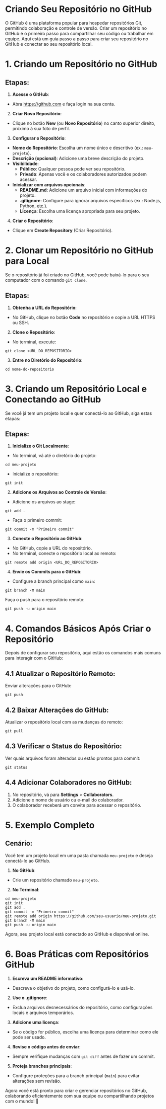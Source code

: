 # Criando Seu Repositório no GitHub
O GitHub é uma plataforma popular para hospedar repositórios Git, permitindo colaboração e controle de versão. Criar um repositório no GitHub é o primeiro passo para compartilhar seu código ou trabalhar em equipe. Aqui está um guia passo a passo para criar seu repositório no GitHub e conectar ao seu repositório local.

# 1. Criando um Repositório no GitHub
## Etapas:
1. **Acesse o GitHub**:
- Abra https://github.com e faça login na sua conta.

2. **Criar Novo Repositório**:
- Clique no botão **New** (ou **Novo Repositório**) no canto superior direito, próximo à sua foto de perfil.

3. **Configurar o Repositório**:
- **Nome do Repositório**: Escolha um nome único e descritivo (ex.: `meu-projeto`).
- **Descrição (opcional)**: Adicione uma breve descrição do projeto.
- **Visibilidade**:
  - **Público**: Qualquer pessoa pode ver seu repositório.
  - **Privado**: Apenas você e os colaboradores autorizados podem acessar.
- **Inicializar com arquivos opcionais**:
  - **README.md**: Adicione um arquivo inicial com informações do projeto.
  - **.gitignore**: Configure para ignorar arquivos específicos (ex.: Node.js, Python, etc.).
  - **Licença**: Escolha uma licença apropriada para seu projeto.

4. **Criar o Repositório**:
- Clique em **Create Repository** (Criar Repositório).

# 2. Clonar um Repositório no GitHub para Local
Se o repositório já foi criado no GitHub, você pode baixá-lo para o seu computador com o comando `git clone`.

## Etapas:
1. **Obtenha a URL do Repositório**:
- No GitHub, clique no botão **Code** no repositório e copie a URL HTTPS ou SSH.

2. **Clone o Repositório**:
- No terminal, execute:
```
git clone <URL_DO_REPOSITORIO>
```
3. **Entre no Diretório do Repositório**:
```
cd nome-do-repositorio
```
# 3. Criando um Repositório Local e Conectando ao GitHub
Se você já tem um projeto local e quer conectá-lo ao GitHub, siga estas etapas:

## Etapas:
1. **Inicialize o Git Localmente**:
- No terminal, vá até o diretório do projeto:
```
cd meu-projeto
```
- Inicialize o repositório:
```
git init
```
2. **Adicione os Arquivos ao Controle de Versão**:
- Adicione os arquivos ao stage:
```
git add .
```
- Faça o primeiro commit:
```
git commit -m "Primeiro commit"
```
3. **Conecte o Repositório ao GitHub**:
- No GitHub, copie a URL do repositório.
- No terminal, conecte o repositório local ao remoto:
```
git remote add origin <URL_DO_REPOSITORIO>
```
4. **Envie os Commits para o GitHub**:
- Configure a branch principal como `main`:
```
git branch -M main
```
Faça o push para o repositório remoto:
```
git push -u origin main
```
# 4. Comandos Básicos Após Criar o Repositório
Depois de configurar seu repositório, aqui estão os comandos mais comuns para interagir com o GitHub:

## 4.1 Atualizar o Repositório Remoto:
Enviar alterações para o GitHub:
```
git push
```
## 4.2 Baixar Alterações do GitHub:
Atualizar o repositório local com as mudanças do remoto:
```
git pull
```
## 4.3 Verificar o Status do Repositório:
Ver quais arquivos foram alterados ou estão prontos para commit:
```
git status
```
## 4.4 Adicionar Colaboradores no GitHub:
1. No repositório, vá para **Settings** > **Collaborators**.
2. Adicione o nome de usuário ou e-mail do colaborador.
3. O colaborador receberá um convite para acessar o repositório.

# 5. Exemplo Completo
## Cenário:
Você tem um projeto local em uma pasta chamada `meu-projeto` e deseja conectá-lo ao GitHub.

1. **No GitHub**:
- Crie um repositório chamado `meu-projeto`.

2. **No Terminal**:
```
cd meu-projeto
git init
git add .
git commit -m "Primeiro commit"
git remote add origin https://github.com/seu-usuario/meu-projeto.git
git branch -M main
git push -u origin main
```
Agora, seu projeto local está conectado ao GitHub e disponível online.

# 6. Boas Práticas com Repositórios GitHub
1. **Escreva um README informativo**:
- Descreva o objetivo do projeto, como configurá-lo e usá-lo.

2. **Use o .gitignore**:
- Exclua arquivos desnecessários do repositório, como configurações locais e arquivos temporários.

3. **Adicione uma licença**:
- Se o código for público, escolha uma licença para determinar como ele pode ser usado.

4. **Revise o código antes de enviar**:
- Sempre verifique mudanças com `git diff` antes de fazer um commit.

5. **Proteja branches principais**:
- Configure proteções para a branch principal (`main`) para evitar alterações sem revisão.

Agora você está pronto para criar e gerenciar repositórios no GitHub, colaborando eficientemente com sua equipe ou compartilhando projetos com o mundo! 🚀